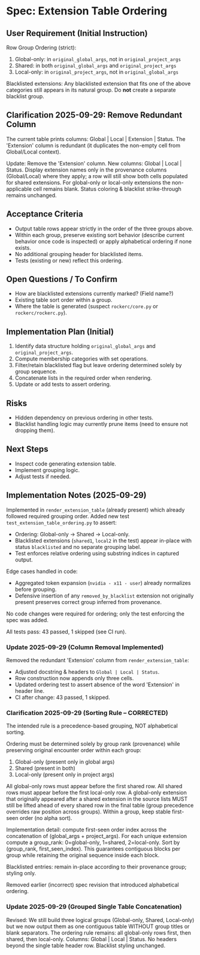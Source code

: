 # Spec: Extension Table Ordering

## User Requirement (Initial Instruction)
Row Group Ordering (strict):

1. Global-only: in `original_global_args`, not in `original_project_args`
2. Shared: in both `original_global_args` and `original_project_args`
3. Local-only: in `original_project_args`, not in `original_global_args`

Blacklisted extensions: Any blacklisted extension that fits one of the above categories still appears in its natural group. Do **not** create a separate blacklist group.

## Clarification 2025-09-29: Remove Redundant Column
The current table prints columns: Global | Local | Extension | Status.
The 'Extension' column is redundant (it duplicates the non-empty cell from Global/Local context).

Update: Remove the 'Extension' column. New columns: Global | Local | Status.
Display extension names only in the provenance columns (Global/Local) where they apply; a row will still show both cells populated for shared extensions.
For global-only or local-only extensions the non-applicable cell remains blank.
Status coloring & blacklist strike-through remains unchanged.

## Acceptance Criteria
- Output table rows appear strictly in the order of the three groups above.
- Within each group, preserve existing sort behavior (describe current behavior once code is inspected) or apply alphabetical ordering if none exists.
- No additional grouping header for blacklisted items.
- Tests (existing or new) reflect this ordering.

## Open Questions / To Confirm
- How are blacklisted extensions currently marked? (Field name?)
- Existing table sort order within a group.
- Where the table is generated (suspect `rockerc/core.py` or `rockerc/rockerc.py`).

## Implementation Plan (Initial)
1. Identify data structure holding `original_global_args` and `original_project_args`.
2. Compute membership categories with set operations.
3. Filter/retain blacklisted flag but leave ordering determined solely by group sequence.
4. Concatenate lists in the required order when rendering.
5. Update or add tests to assert ordering.

## Risks
- Hidden dependency on previous ordering in other tests.
- Blacklist handling logic may currently prune items (need to ensure not dropping them).

## Next Steps
- Inspect code generating extension table.
- Implement grouping logic.
- Adjust tests if needed.

## Implementation Notes (2025-09-29)
Implemented in `render_extension_table` (already present) which already followed required grouping order. Added new test `test_extension_table_ordering.py` to assert:

- Ordering: Global-only -> Shared -> Local-only.
- Blacklisted extensions (`shared1`, `local2` in the test) appear in-place with status `blacklisted` and no separate grouping label.
- Test enforces relative ordering using substring indices in captured output.

Edge cases handled in code:
- Aggregated token expansion (`nvidia - x11 - user`) already normalizes before grouping.
- Defensive insertion of any `removed_by_blacklist` extension not originally present preserves correct group inferred from provenance.

No code changes were required for ordering; only the test enforcing the spec was added.

All tests pass: 43 passed, 1 skipped (see CI run).

### Update 2025-09-29 (Column Removal Implemented)
Removed the redundant 'Extension' column from `render_extension_table`:
- Adjusted docstring & headers to `Global | Local | Status`.
- Row construction now appends only three cells.
- Updated ordering test to assert absence of the word 'Extension' in header line.
- CI after change: 43 passed, 1 skipped.

### Clarification 2025-09-29 (Sorting Rule – CORRECTED)
The intended rule is a precedence-based grouping, NOT alphabetical sorting.

Ordering must be determined solely by group rank (provenance) while preserving original encounter order within each group:
1. Global-only (present only in global args)
2. Shared (present in both)
3. Local-only (present only in project args)

All global-only rows must appear before the first shared row. All shared rows must appear before the first local-only row. A global-only extension that originally appeared after a shared extension in the source lists MUST still be lifted ahead of every shared row in the final table (group precedence overrides raw position across groups). Within a group, keep stable first-seen order (no alpha sort).

Implementation detail: compute first-seen order index across the concatenation of (global_args + project_args). For each unique extension compute a group_rank: 0=global-only, 1=shared, 2=local-only. Sort by (group_rank, first_seen_index). This guarantees contiguous blocks per group while retaining the original sequence inside each block.

Blacklisted entries: remain in-place according to their provenance group; styling only.

Removed earlier (incorrect) spec revision that introduced alphabetical ordering.

### Update 2025-09-29 (Grouped Single Table Concatenation)
Revised: We still build three logical groups (Global-only, Shared, Local-only) but we now output them as one contiguous table WITHOUT group titles or blank separators. The ordering rule remains: all global-only rows first, then shared, then local-only. Columns: Global | Local | Status. No headers beyond the single table header row. Blacklist styling unchanged.
